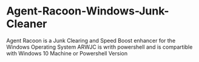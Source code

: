 # Agent-Racoon-Windows-Junk-Cleaner
Agent Racoon is a Junk Clearing and Speed Boost enhancer for the Windows Operating System
ARWJC is writh powershell and is compartible with Windows 10 Machine or Powershell Version

